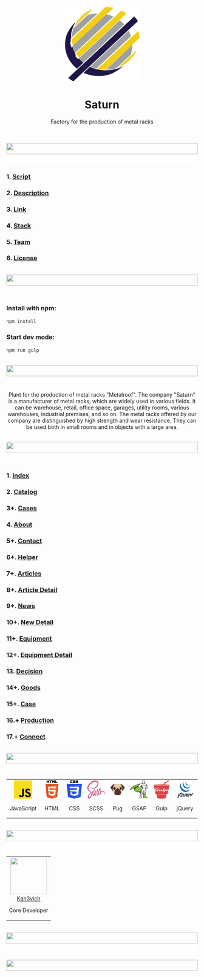 <div align="center">
  <img width="200" height="200" src="https://raw.githubusercontent.com/kah3vich/Saturn/main/src/img/favicon/favicon.png">
  <br/>
  <h1>Saturn</h1>
  <p>
    Factory for the production of metal racks
  </p>
  <br/>
</div>

<!-- ||| -->

<div align="center">
    <br/>
    <img src="https://raw.githubusercontent.com/kah3vich/readme-project-base/main/assets/svg/tableOfContents.svg" alt="" width="100%" height="29px">
    <br/>
    <img src="https://raw.githubusercontent.com/kah3vich/readme-project-base/main/assets/gif/line.gif" alt="" width="100%" height="20px">
    <br/>
</div>

### 1. <a href="#script">Script</a>

### 2. <a href="#description">Description</a>

### 3. <a href="#link">Link</a>

### 4. <a href="#stack">Stack</a>

### 5. <a href="#team">Team</a>

### 6. <a href="#license">License</a>

<!-- ||| -->

<div align="center" id="script">
    <br/>
    <img src="https://raw.githubusercontent.com/kah3vich/readme-project-base/main/assets/svg/script.svg" alt="" width="100%" height="29px">
    <br/>
    <img src="https://raw.githubusercontent.com/kah3vich/readme-project-base/main/assets/gif/line.gif" alt="" width="100%" height="20px">
    <br/>
</div>

### Install with npm:

```bash
npm install
```

### Start dev mode:

```bash
npm run gulp
```

<!-- ||| -->

<div align="center" id="description">
    <br/>
    <img src="https://raw.githubusercontent.com/kah3vich/readme-project-base/main/assets/svg/description.svg" alt="" width="100%" height="29px">
    <br/>
    <img src="https://raw.githubusercontent.com/kah3vich/readme-project-base/main/assets/gif/line.gif" alt="" width="100%" height="20px">
    <br/>
</div>

<div align="center">
  <p>Plant for the production of metal racks "Metalroof". The company "Saturn" is a manufacturer of metal racks, which are widely used in various fields. It can be warehouse, retail, office space, garages, utility rooms, various warehouses, industrial premises, and so on. The metal racks offered by our company are distinguished by high strength and wear resistance. They can be used both in small rooms and in objects with a large area.</p>
</div>

<!-- ||| -->

<div align="center" id="link">
    <br/>
    <img src="https://raw.githubusercontent.com/kah3vich/readme-project-base/main/assets/svg/link.svg" alt="" width="100%" height="29px">
    <br/>
    <img src="https://raw.githubusercontent.com/kah3vich/readme-project-base/main/assets/gif/line.gif" alt="" width="100%" height="20px">
    <br/>
</div>

### 1. <a href="https://kah3vich.github.io/Saturn/public/index.html">Index</a>

### 2. <a href="https://kah3vich.github.io/Saturn/public/catalog.html">Catalog</a>

### 3+. <a href="https://kah3vich.github.io/Saturn/public/cases.html">Cases</a>

### 4. <a href="https://kah3vich.github.io/Saturn/public/about.html">About</a>

### 5+. <a href="https://kah3vich.github.io/Saturn/public/contact.html">Contact</a>

### 6+. <a href="https://kah3vich.github.io/Saturn/public/helper.html">Helper</a>

### 7+. <a href="https://kah3vich.github.io/Saturn/public/articles.html">Articles</a>

### 8+. <a href="https://kah3vich.github.io/Saturn/public/article.html">Article Detail</a>

### 9+. <a href="https://kah3vich.github.io/Saturn/public/news.html">News</a>

### 10+. <a href="https://kah3vich.github.io/Saturn/public/new.html">New Detail</a>

### 11+. <a href="https://kah3vich.github.io/Saturn/public/equipment.html">Equipment</a>

### 12+. <a href="https://kah3vich.github.io/Saturn/public/add.html">Equipment Detail</a>

### 13. <a href="https://kah3vich.github.io/Saturn/public/decision.html">Decision</a>

### 14+. <a href="https://kah3vich.github.io/Saturn/public/goods.html">Goods</a>

### 15+. <a href="https://kah3vich.github.io/Saturn/public/case.html">Case</a>

### 16.+ <a href="https://kah3vich.github.io/Saturn/public/production.html">Production</a>

### 17.+ <a href="https://kah3vich.github.io/Saturn/public/connect.html">Connect</a>

<!-- ||| -->

<div align="center" id="stack">
    <br/>
    <img src="https://raw.githubusercontent.com/kah3vich/readme-project-base/main/assets/svg/stack.svg" alt="" width="100%" height="29px">
    <br/>
    <img src="https://raw.githubusercontent.com/kah3vich/readme-project-base/main/assets/gif/line.gif" alt="" width="100%" height="20px">
    <br/>
</div>

<table align="center">
  <tr>
    <td align="center" width="96">
      <a href="#">
        <img src="https://raw.githubusercontent.com/kah3vich/kah3vich/main/assets/icon/javascript.svg" width="48" height="48" alt="JavaScript" />
      </a>
      <br/>
      <p>JavaScript</p>
    </td>
    <td align="center" width="96">
      <a href="#">
        <img src="https://raw.githubusercontent.com/kah3vich/kah3vich/main/assets/icon/html5.svg" width="48" height="48" alt="HTML" />
      </a>
      <br/>
      <p>HTML</p>
    </td>
    <td align="center" width="96">
      <a href="#">
        <img src="https://raw.githubusercontent.com/kah3vich/kah3vich/main/assets/icon/css3.svg" width="48" height="48" alt="CSS" />
      </a>
      <br/>
      <p>CSS</p>
    </td>
    <td align="center" width="96">
      <a href="#">
        <img src="https://raw.githubusercontent.com/kah3vich/kah3vich/main/assets/icon/scss.svg" width="48" height="48" alt="SCSS" />
      </a>
      <br/>
      <p>SCSS</p>
    </td>
    <td align="center" width="96">
      <a href="#">
        <img src="https://raw.githubusercontent.com/kah3vich/kah3vich/main/assets/icon/pug.svg" width="48" height="48" alt="Pug" />
      </a>
      <br/>
      <p>Pug</p>
    </td>
    <td align="center" width="96">
      <a href="#">
        <img src="https://raw.githubusercontent.com/kah3vich/kah3vich/main/assets/icon/gsap.svg" width="48" height="48" alt="GSAP" />
      </a>
      <br/>
      <p>GSAP</p>
    </td>
    <td align="center" width="96">
      <a href="#">
        <img src="https://raw.githubusercontent.com/kah3vich/kah3vich/main/assets/icon/gulp.svg" width="48" height="48" alt="Gulp" />
      </a>
      <br/>
      <p>Gulp</p>
    </td>
    <td align="center" width="96">
      <a href="#">
        <img src="https://raw.githubusercontent.com/kah3vich/kah3vich/main/assets/icon/jquery.svg" width="48" height="48" alt="jQuery" />
      </a>
      <br/>
      <p>jQuery</p>
    </td>
  </tr>
</table>

<!-- ||| -->

<div align="center" id="team">
    <br/>
    <img src="https://raw.githubusercontent.com/kah3vich/readme-project-base/main/assets/svg/team.svg" alt="" width="100%" height="29px">
    <br/>
    <img src="https://raw.githubusercontent.com/kah3vich/readme-project-base/main/assets/gif/line.gif" alt="" width="100%" height="20px">
    <br/>
</div>

<table align="center">
    <tr>
        <td align="center" valign="top">
            <img width="96" height="96" src="https://github.com/kah3vich.png?s=96">
            <br/>
            <a href="https://github.com/kah3vich">Kah3vich</a>
            <p>Core Developer</p>
        </td>
    </tr>
</table>

<!-- ||| -->

<div align="center" id="license">
    <br/>
    <img src="https://raw.githubusercontent.com/kah3vich/readme-project-base/main/assets/svg/license.svg" alt="" width="100%" height="29px">
    <br/>
    <img src="https://raw.githubusercontent.com/kah3vich/readme-project-base/main/assets/gif/line.gif" alt="" width="100%" height="20px">
    <br/>
</div>

<a href="https://github.com/kah3vich/Saturn/blob/main/LICENSE">
  <br/>
  <img src="https://raw.githubusercontent.com/kah3vich/readme-project-base/main/assets/svg/licenseContent.svg" alt="" width="100%" height="29px">
  <br/>
</a>

<!--| 🔥 by kah3vich 🔥 -->
